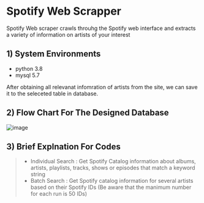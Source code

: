 # Spotify Web Scrapper
Spotify Web scraper crawls throuhg the Spotify web interface and extracts a variety of information on artists of your interest

## 1) System Environments

- python 3.8
- mysql 5.7

After obtaining all relevanat infomration of artists from the site, we can save it to the seleceted table in database.

## 2) Flow Chart For The Designed Database 

![image](https://user-images.githubusercontent.com/53164959/83850098-5cd3ed80-a74b-11ea-821a-e712eed20ee0.png)


## 3) Brief Explnation For Codes

>- Individual Search : Get Spotify Catalog information about albums, artists, playlists, tracks, shows or episodes that match a keyword
>                      string
>- Batch Search :  Get Spotify catalog information for several artists based on their Spotify IDs
                  (Be aware that the manimum number for each run is 50 IDs)


